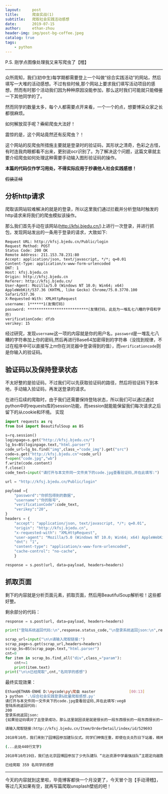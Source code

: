 ```yaml
---
layout:     post
title:      爬虫实战(1)
subtitle:   爬取社会实践活动感想
date:       2019-07-15
author:     ethan-zhou
header-img: img/post-bg-coffee.jpeg
catalog: true
tags:
    - python
---
```


P.S. 刚学点图像处理我又来写爬虫了【稽】

---

众所周知，我们(初中生)每学期都需要登上一个叫做“综合实践活动”的网站，然后填写一大堆的活动感想。不过有些时候,那个网站上要求我们填写活动项目的感想，然而有时那个活动我们因为种种原因没能参加，那么这时我们可能就只能~~借鉴~~一下其他同学的了。

然而同学的数量太多，每个人都需要点开来看，一个一个的点，想要博采众家之长都很麻烦。

如何解放双手呢？~~索尼~~爬虫大法好！

震惊的是，这个网站竟然还有反爬虫？！

这个网站的反爬虫所措施主要就是登录时的验证码，其形状之清奇，色彩之古怪，有时连我肉眼都看不出来，更别说ocr识别了。为了解决这个问题，这篇文章就主要介绍爬虫如何处理这种需要手动输入图形验证码的操作。

**本篇的代码仅作学习用处，不得实际应用于抄袭他人社会实践感想！**

~~假装正经~~

## 分析http请求

爬取该网站较难解决的就是的登录，所以这里我们通过拦截并分析登陆时触发的http请求来将我们的爬虫模拟该操作。

那么我们首先手动在该网站(http://kfsj.bjedu.cn/)上进行一次登录，并进行抓包，发现网站发出的一条用于登录的请求，大致如下:
```http
Request URL: http://kfsj.bjedu.cn/Public/login
Request Method: POST
Status Code: 200 OK
Remote Address: 211.153.78.231:80
Accept: application/json, text/javascript, */*; q=0.01
Content-Type: application/x-www-form-urlencoded
DNT: 1
Host: kfsj.bjedu.cn
Origin: http://kfsj.bjedu.cn
Referer: http://kfsj.bjedu.cn/
User-Agent: Mozilla/5.0 (Windows NT 10.0; Win64; x64) AppleWebKit/537.36 (KHTML, like Gecko) Chrome/75.0.3770.100 Safari/537.36
X-Requested-With: XMLHttpRequest
username: 1******1(友情打码)
password: ***************************(友情打码，此处为一堆乱七八糟的字母和字符)
verificationCode: dfzb
verikey: 15
```
经过研究，发现`username`这一项的内容就是你的用户名，`password`是一堆乱七八糟的字符串加上你的密码,然后再进行Base64加密得到的字符串（没找到规律，不过在程序中可以直接写上m你在浏览器中登录得到的值），而`verificationcode`则是你输入的验证码。

## 验证码以及保持登录状态

不太好整的是验证码，不过我们可以先获取验证码的路径，然后将验证码下到本地，手动输入验证码，再发送登录的请求。

在进行后续的爬取时，由于我们还需要保持登陆状态，所以我们可以通过通过python中的requests库的session功能，而session就能能保留我们每次请求之后留下的从cookie和环境。
实现
```python
import requests as rq
from bs4 import BeautifulSoup as BS

s=rq.session()
loginpage=s.get("http://kfsj.bjedu.cn/")
lg_bs=BS(loginpage.text,"html.parser")
code_url=lg_bs.find("img",class_="code_img").get("src")
code=s.get("http://kfsj.bjedu.cn"+code_url)
f=open("code.jpg","wb")
f.write(code.content)
f.close()
code_text=input("请打开与本文件同一文件夹下的code.jpg查看验证码,并在此填写:")

url = "http://kfsj.bjedu.cn/Public/login"

payload ={
    "password":"你抓包得到的数据",
    "username":"你的账号",
    "verificationCode":code_text,
    "verikey":"20",
}
headers = {
    "accept": "application/json, text/javascript, */*; q=0.01",
    "origin": "http://kfsj.bjedu.cn",
    "x-requested-with": "XMLHttpRequest",
    "user-agent": "Mozilla/5.0 (Windows NT 10.0; Win64; x64) AppleWebKit/537.36 (KHTML, like Gecko) Chrome/75.0.3770.100 Safari/537.36",
    "dnt": "1",
    "content-type": "application/x-www-form-urlencoded",
    "cache-control": "no-cache",
    }

response = s.post(url, data=payload, headers=headers)
```

##	抓取页面

剩下的内容就是分析页面元素，抓取页面，然后用BeautifulSoup解析啦！这些都好整。

剩余部分的代码：

```python
response = s.post(url, data=payload, headers=headers)

print("登陆系统返回代码:\n",response.status_code,"\n登录系统返回json:\n",response.text)

scrap_url=input("\n\n请输入爬取链接:")
scrap_page=s.get(scrap_url,headers=headers)
scrap_bs=BS(scrap_page.text,"html.parser")
cnt=0
for item in scrap_bs.find_all("div",class_="param"):
    cnt+=1
    print(item.text)
print("\n\n已经爬取",cnt,"名同学的感想")
```

最终实现效果：

```bash
Ethan@ETHAN-ENHE D:\mycode\py\爬虫 master               [00:13]
❯ python '.\综合社会实践登录&批量爬取感想.py'
请打开与本文件同一文件夹下的code.jpg查看验证码,并在此填写:veg8
登陆系统返回代码:
200
登录系统返回json:
{如果验证码填对了且登录成功，那么这里就因该是就是很长的一段东西很长的一段东西很长的一段东西很长的一段东西很长的一段东西很长的一段东西很长的一段东西很长的一段东西很长的一段东西很长的一段东西很长的一段东西很长的一段东西很长的一段东西很长的一段东西很长的一段东西很长的一段东西很长的一段东西很长的一段东西很长的一段东西很长的一段东西很长的一段东西很长的一段东西很长的一段东西很长的一段东西很长的一段东西很长的一段东西很长的一段东西很长的一段东西就有这么长}

请输入爬取链接:http://kfsj.bjedu.cn/Item/OrderDetail/index/id/529693

2018年10月，我们来到了园博园参加建队仪式。同学们神情庄重，即使在炎炎烈日下站着，精神头也依旧十足。随后，我们进行了“最强战队”的比拼。我们小组团结一心，齐心协力，完成了许多任务。虽然这次比拼没有获得很好的奖项，但我们学习到了很多知识，十分受益匪浅。

(...此处440行文字)

2018年10月19日，我们去北京园博园参加了少先队建队 “北达资源中学最强战队”主题定向越野活动，活动以小组的形式来完成，过程中 “Goteaming系统”出现故障。我们不灰心，不放弃，坚持 完成了任务，通过此次活动既锻炼了我的思考问题，分析问题的能力，也增强了我们同学之间的团队合作意识。

已经爬取 359 名同学的感想
```

___

今天的内容就到这里啦，毕竟博客都快一个月没更了，今天冒个泡【手动滑稽】，等过几天如果有空，就再写篇爬取unsplash壁纸的吧！
